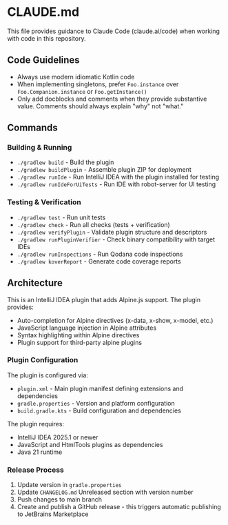 # CLAUDE.md

This file provides guidance to Claude Code (claude.ai/code) when working with code in this repository.

## Code Guidelines

- Always use modern idiomatic Kotlin code
- When implementing singletons, prefer `Foo.instance` over `Foo.Companion.instance` or `Foo.getInstance()`
- Only add docblocks and comments when they provide substantive value. Comments should always explain "why" not "what."

## Commands

### Building & Running
- `./gradlew build` - Build the plugin
- `./gradlew buildPlugin` - Assemble plugin ZIP for deployment
- `./gradlew runIde` - Run IntelliJ IDEA with the plugin installed for testing
- `./gradlew runIdeForUiTests` - Run IDE with robot-server for UI testing

### Testing & Verification
- `./gradlew test` - Run unit tests
- `./gradlew check` - Run all checks (tests + verification)
- `./gradlew verifyPlugin` - Validate plugin structure and descriptors
- `./gradlew runPluginVerifier` - Check binary compatibility with target IDEs
- `./gradlew runInspections` - Run Qodana code inspections
- `./gradlew koverReport` - Generate code coverage reports

## Architecture

This is an IntelliJ IDEA plugin that adds Alpine.js support. The plugin provides:

- Auto-completion for Alpine directives (x-data, x-show, x-model, etc.)
- JavaScript language injection in Alpine attributes
- Syntax highlighting within Alpine directives
- Plugin support for third-party alpine plugins

### Plugin Configuration

The plugin is configured via:

- `plugin.xml` - Main plugin manifest defining extensions and dependencies
- `gradle.properties` - Version and platform configuration
- `build.gradle.kts` - Build configuration and dependencies

The plugin requires:

- IntelliJ IDEA 2025.1 or newer
- JavaScript and HtmlTools plugins as dependencies
- Java 21 runtime

### Release Process

1. Update version in `gradle.properties`
2. Update `CHANGELOG.md` Unreleased section with version number
3. Push changes to main branch
4. Create and publish a GitHub release - this triggers automatic publishing to JetBrains Marketplace